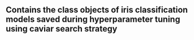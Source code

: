 ## Contains the class objects of iris classification models saved during hyperparameter tuning using caviar search strategy
